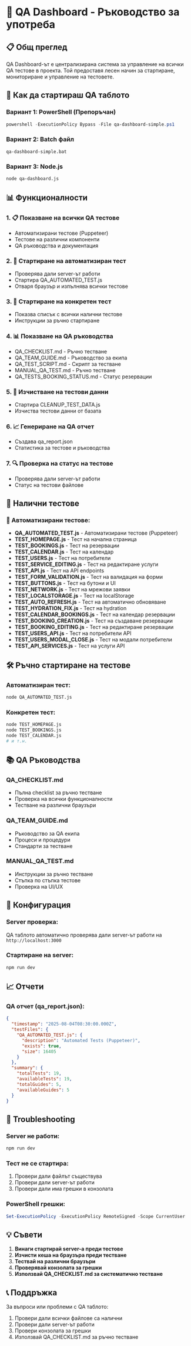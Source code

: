 # 🧪 QA Dashboard - Ръководство за употреба

## 📋 Общ преглед

QA Dashboard-ът е централизирана система за управление на всички QA тестове в проекта. Той предоставя лесен начин за стартиране, мониториране и управление на тестовете.

## 🚀 Как да стартираш QA таблото

### Вариант 1: PowerShell (Препоръчан)
```powershell
powershell -ExecutionPolicy Bypass -File qa-dashboard-simple.ps1
```

### Вариант 2: Batch файл
```batch
qa-dashboard-simple.bat
```

### Вариант 3: Node.js
```bash
node qa-dashboard.js
```

## 📊 Функционалности

### 1. 📋 Показване на всички QA тестове
- Автоматизирани тестове (Puppeteer)
- Тестове на различни компоненти
- QA ръководства и документация

### 2. 🚀 Стартиране на автоматизиран тест
- Проверява дали server-ът работи
- Стартира QA_AUTOMATED_TEST.js
- Отваря браузър и изпълнява всички тестове

### 3. 🔧 Стартиране на конкретен тест
- Показва списък с всички налични тестове
- Инструкции за ръчно стартиране

### 4. 📊 Показване на QA ръководства
- QA_CHECKLIST.md - Ръчно тестване
- QA_TEAM_GUIDE.md - Ръководство за екипа
- QA_TEST_SCRIPT.md - Скрипт за тестване
- MANUAL_QA_TEST.md - Ръчно тестване
- QA_TESTS_BOOKING_STATUS.md - Статус резервации

### 5. 🧹 Изчистване на тестови данни
- Стартира CLEANUP_TEST_DATA.js
- Изчиства тестови данни от базата

### 6. 📈 Генериране на QA отчет
- Създава qa_report.json
- Статистика за тестове и ръководства

### 7. 🔍 Проверка на статус на тестове
- Проверява дали server-ът работи
- Статус на тестови файлове

## 📁 Налични тестове

### 🤖 Автоматизирани тестове:
- **QA_AUTOMATED_TEST.js** - Автоматизирани тестове (Puppeteer)
- **TEST_HOMEPAGE.js** - Тест на начална страница
- **TEST_BOOKINGS.js** - Тест на резервации
- **TEST_CALENDAR.js** - Тест на календар
- **TEST_USERS.js** - Тест на потребители
- **TEST_SERVICE_EDITING.js** - Тест на редактиране услуги
- **TEST_API.js** - Тест на API endpoints
- **TEST_FORM_VALIDATION.js** - Тест на валидация на форми
- **TEST_BUTTONS.js** - Тест на бутони и UI
- **TEST_NETWORK.js** - Тест на мрежови заявки
- **TEST_LOCALSTORAGE.js** - Тест на localStorage
- **TEST_AUTO_REFRESH.js** - Тест на автоматично обновяване
- **TEST_HYDRATION_FIX.js** - Тест на hydration
- **TEST_CALENDAR_BOOKINGS.js** - Тест на календар резервации
- **TEST_BOOKING_CREATION.js** - Тест на създаване резервации
- **TEST_BOOKING_EDITING.js** - Тест на редактиране резервации
- **TEST_USERS_API.js** - Тест на потребители API
- **TEST_USERS_MODAL_CLOSE.js** - Тест на модали потребители
- **TEST_API_SERVICES.js** - Тест на услуги API

## 🛠️ Ръчно стартиране на тестове

### Автоматизиран тест:
```bash
node QA_AUTOMATED_TEST.js
```

### Конкретен тест:
```bash
node TEST_HOMEPAGE.js
node TEST_BOOKINGS.js
node TEST_CALENDAR.js
# и т.н.
```

## 📚 QA Ръководства

### QA_CHECKLIST.md
- Пълна checklist за ръчно тестване
- Проверка на всички функционалности
- Тестване на различни браузъри

### QA_TEAM_GUIDE.md
- Ръководство за QA екипа
- Процеси и процедури
- Стандарти за тестване

### MANUAL_QA_TEST.md
- Инструкции за ръчно тестване
- Стъпка по стъпка тестове
- Проверка на UI/UX

## 🔧 Конфигурация

### Server проверка:
QA таблото автоматично проверява дали server-ът работи на `http://localhost:3000`

### Стартиране на server:
```bash
npm run dev
```

## 📈 Отчети

### QA отчет (qa_report.json):
```json
{
  "timestamp": "2025-08-04T08:30:00.000Z",
  "testFiles": {
    "QA_AUTOMATED_TEST.js": {
      "description": "Automated Tests (Puppeteer)",
      "exists": true,
      "size": 16405
    }
  },
  "summary": {
    "totalTests": 19,
    "availableTests": 19,
    "totalGuides": 5,
    "availableGuides": 5
  }
}
```

## 🚨 Troubleshooting

### Server не работи:
```bash
npm run dev
```

### Тест не се стартира:
1. Провери дали файлът съществува
2. Провери дали server-ът работи
3. Провери дали има грешки в конзолата

### PowerShell грешки:
```powershell
Set-ExecutionPolicy -ExecutionPolicy RemoteSigned -Scope CurrentUser
```

## 💡 Съвети

1. **Винаги стартирай server-а преди тестове**
2. **Изчисти кеша на браузъра преди тестване**
3. **Тествай на различни браузъри**
4. **Проверявай конзолата за грешки**
5. **Използвай QA_CHECKLIST.md за систематично тестване**

## 📞 Поддръжка

За въпроси или проблеми с QA таблото:
1. Провери дали всички файлове са налични
2. Провери дали server-ът работи
3. Провери конзолата за грешки
4. Използвай QA_CHECKLIST.md за ръчно тестване 